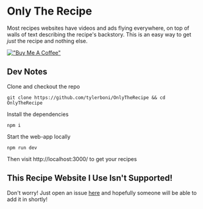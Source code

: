 # Only The Recipe
Most recipes websites have videos and ads flying everywhere, on top of walls of text describing the recipe's backstory. This is an easy way to get *just* the recipe and nothing else.

[!["Buy Me A Coffee"](https://www.buymeacoffee.com/assets/img/custom_images/orange_img.png)](https://buymeacoffee.com/tylerboni)

## Dev Notes
Clone and checkout the repo
```
git clone https://github.com/tylerboni/OnlyTheRecipe && cd OnlyTheRecipe
```
Install the dependencies
```
npm i
```
Start the web-app locally
```
npm run dev
```
Then visit http://localhost:3000/ to get your recipes

## This Recipe Website I Use Isn't Supported!
Don't worry! Just open an issue [here](https://github.com/tylerboni/OnlyTheRecipe/issues/new) and hopefully someone will be able to add it in shortly!
